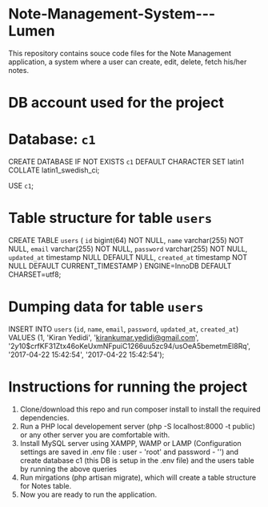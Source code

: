 # Note-Management-System---Lumen

This repository contains souce code files for the Note Management application, a system where a user can create, edit, delete, fetch his/her notes.

# DB account used for the project

# Database: `c1`

CREATE DATABASE IF NOT EXISTS `c1` DEFAULT CHARACTER SET latin1 COLLATE latin1_swedish_ci;

USE `c1`;

# Table structure for table `users`

CREATE TABLE `users` (
  `id` bigint(64) NOT NULL,
  `name` varchar(255) NOT NULL,
  `email` varchar(255) NOT NULL,
  `password` varchar(255) NOT NULL,
  `updated_at` timestamp NULL DEFAULT NULL,
  `created_at` timestamp NOT NULL DEFAULT CURRENT_TIMESTAMP
) ENGINE=InnoDB DEFAULT CHARSET=utf8;

# Dumping data for table `users`

INSERT INTO `users` (`id`, `name`, `email`, `password`, `updated_at`, `created_at`) VALUES
(1, 'Kiran Yedidi', 'kirankumar.yedidi@gmail.com', '$2y$10$crfKF31Ztx46oKeUxmNFpuiC1266uu5zc94/usOeA5bemetmEl8Rq', '2017-04-22 15:42:54', '2017-04-22 15:42:54');

# Instructions for running the project

1. Clone/download this repo and run composer install to install the required dependencies.
1. Run a PHP local developement server (php -S localhost:8000 -t public) or any other server you are comfortable with.
2. Install MySQL server using XAMPP, WAMP or LAMP (Configuration settings are saved in .env file : user - 'root' and password - '') and create database c1 (this DB is setup in the .env file) and the users table by running the above queries
4. Run mirgations (php artisan migrate), which will create a table structure for Notes table.
5. Now you are ready to run the application.
